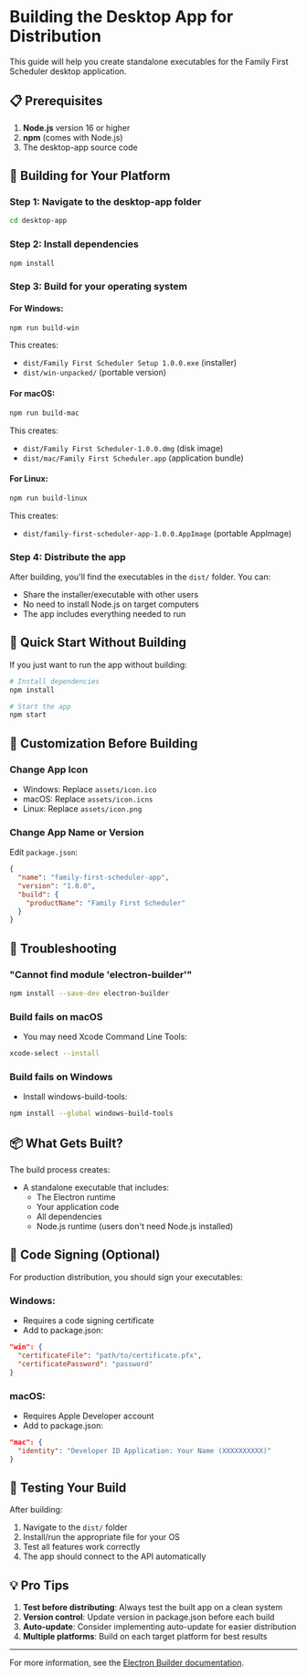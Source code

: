 # Building the Desktop App for Distribution

This guide will help you create standalone executables for the Family First Scheduler desktop application.

## 📋 Prerequisites

1. **Node.js** version 16 or higher
2. **npm** (comes with Node.js)
3. The desktop-app source code

## 🔨 Building for Your Platform

### Step 1: Navigate to the desktop-app folder
```bash
cd desktop-app
```

### Step 2: Install dependencies
```bash
npm install
```

### Step 3: Build for your operating system

#### For Windows:
```bash
npm run build-win
```
This creates:
- `dist/Family First Scheduler Setup 1.0.0.exe` (installer)
- `dist/win-unpacked/` (portable version)

#### For macOS:
```bash
npm run build-mac
```
This creates:
- `dist/Family First Scheduler-1.0.0.dmg` (disk image)
- `dist/mac/Family First Scheduler.app` (application bundle)

#### For Linux:
```bash
npm run build-linux
```
This creates:
- `dist/family-first-scheduler-app-1.0.0.AppImage` (portable AppImage)

### Step 4: Distribute the app
After building, you'll find the executables in the `dist/` folder. You can:
- Share the installer/executable with other users
- No need to install Node.js on target computers
- The app includes everything needed to run

## 🚀 Quick Start Without Building

If you just want to run the app without building:
```bash
# Install dependencies
npm install

# Start the app
npm start
```

## 🎨 Customization Before Building

### Change App Icon
- Windows: Replace `assets/icon.ico`
- macOS: Replace `assets/icon.icns`
- Linux: Replace `assets/icon.png`

### Change App Name or Version
Edit `package.json`:
```json
{
  "name": "family-first-scheduler-app",
  "version": "1.0.0",
  "build": {
    "productName": "Family First Scheduler"
  }
}
```

## 🐛 Troubleshooting

### "Cannot find module 'electron-builder'"
```bash
npm install --save-dev electron-builder
```

### Build fails on macOS
- You may need Xcode Command Line Tools:
```bash
xcode-select --install
```

### Build fails on Windows
- Install windows-build-tools:
```bash
npm install --global windows-build-tools
```

## 📦 What Gets Built?

The build process creates:
- A standalone executable that includes:
  - The Electron runtime
  - Your application code
  - All dependencies
  - Node.js runtime (users don't need Node.js installed)

## 🔐 Code Signing (Optional)

For production distribution, you should sign your executables:

### Windows:
- Requires a code signing certificate
- Add to package.json:
```json
"win": {
  "certificateFile": "path/to/certificate.pfx",
  "certificatePassword": "password"
}
```

### macOS:
- Requires Apple Developer account
- Add to package.json:
```json
"mac": {
  "identity": "Developer ID Application: Your Name (XXXXXXXXXX)"
}
```

## 📱 Testing Your Build

After building:
1. Navigate to the `dist/` folder
2. Install/run the appropriate file for your OS
3. Test all features work correctly
4. The app should connect to the API automatically

## 💡 Pro Tips

1. **Test before distributing**: Always test the built app on a clean system
2. **Version control**: Update version in package.json before each build
3. **Auto-update**: Consider implementing auto-update for easier distribution
4. **Multiple platforms**: Build on each target platform for best results

---

For more information, see the [Electron Builder documentation](https://www.electron.build/).
